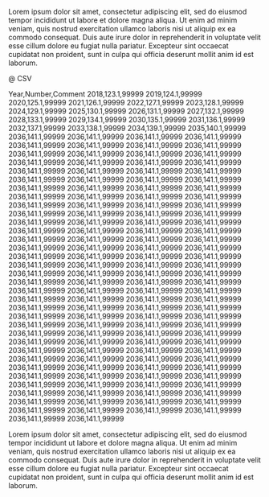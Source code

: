 

Lorem ipsum dolor sit amet, consectetur adipiscing elit, sed do
eiusmod tempor incididunt ut labore et dolore magna aliqua. Ut enim ad
minim veniam, quis nostrud exercitation ullamco laboris nisi ut
aliquip ex ea commodo consequat. Duis aute irure dolor in
reprehenderit in voluptate velit esse cillum dolore eu fugiat nulla
pariatur. Excepteur sint occaecat cupidatat non proident, sunt in
culpa qui officia deserunt mollit anim id est laborum.

@ CSV

  Year,Number,Comment
  2018,123.1,99999
  2019,124.1,99999
  2020,125.1,99999
  2021,126.1,99999
  2022,127.1,99999
  2023,128.1,99999
  2024,129.1,99999
  2025,130.1,99999
  2026,131.1,99999
  2027,132.1,99999
  2028,133.1,99999
  2029,134.1,99999
  2030,135.1,99999
  2031,136.1,99999
  2032,137.1,99999
  2033,138.1,99999
  2034,139.1,99999
  2035,140.1,99999
  2036,141.1,99999
  2036,141.1,99999
  2036,141.1,99999
  2036,141.1,99999
  2036,141.1,99999
  2036,141.1,99999
  2036,141.1,99999
  2036,141.1,99999
  2036,141.1,99999
  2036,141.1,99999
  2036,141.1,99999
  2036,141.1,99999
  2036,141.1,99999
  2036,141.1,99999
  2036,141.1,99999
  2036,141.1,99999
  2036,141.1,99999
  2036,141.1,99999
  2036,141.1,99999
  2036,141.1,99999
  2036,141.1,99999
  2036,141.1,99999
  2036,141.1,99999
  2036,141.1,99999
  2036,141.1,99999
  2036,141.1,99999
  2036,141.1,99999
  2036,141.1,99999
  2036,141.1,99999
  2036,141.1,99999
  2036,141.1,99999
  2036,141.1,99999
  2036,141.1,99999
  2036,141.1,99999
  2036,141.1,99999
  2036,141.1,99999
  2036,141.1,99999
  2036,141.1,99999
  2036,141.1,99999
  2036,141.1,99999
  2036,141.1,99999
  2036,141.1,99999
  2036,141.1,99999
  2036,141.1,99999
  2036,141.1,99999
  2036,141.1,99999
  2036,141.1,99999
  2036,141.1,99999
  2036,141.1,99999
  2036,141.1,99999
  2036,141.1,99999
  2036,141.1,99999
  2036,141.1,99999
  2036,141.1,99999
  2036,141.1,99999
  2036,141.1,99999
  2036,141.1,99999
  2036,141.1,99999
  2036,141.1,99999
  2036,141.1,99999
  2036,141.1,99999
  2036,141.1,99999
  2036,141.1,99999
  2036,141.1,99999
  2036,141.1,99999
  2036,141.1,99999
  2036,141.1,99999
  2036,141.1,99999
  2036,141.1,99999
  2036,141.1,99999
  2036,141.1,99999
  2036,141.1,99999
  2036,141.1,99999
  2036,141.1,99999
  2036,141.1,99999
  2036,141.1,99999
  2036,141.1,99999
  2036,141.1,99999
  2036,141.1,99999
  2036,141.1,99999
  2036,141.1,99999
  2036,141.1,99999
  2036,141.1,99999
  2036,141.1,99999
  2036,141.1,99999
  2036,141.1,99999
  2036,141.1,99999
  2036,141.1,99999
  2036,141.1,99999
  2036,141.1,99999
  2036,141.1,99999
  2036,141.1,99999
  2036,141.1,99999
  2036,141.1,99999
  2036,141.1,99999
  2036,141.1,99999
  2036,141.1,99999
  2036,141.1,99999
  2036,141.1,99999
  2036,141.1,99999
  2036,141.1,99999
  2036,141.1,99999
  2036,141.1,99999
  2036,141.1,99999
  2036,141.1,99999
  2036,141.1,99999
  2036,141.1,99999
  2036,141.1,99999
  2036,141.1,99999
  2036,141.1,99999
  2036,141.1,99999
  2036,141.1,99999
  2036,141.1,99999
  2036,141.1,99999
  2036,141.1,99999
  2036,141.1,99999
  2036,141.1,99999
  2036,141.1,99999
  2036,141.1,99999
  2036,141.1,99999
  2036,141.1,99999
  2036,141.1,99999
  2036,141.1,99999
  2036,141.1,99999
  2036,141.1,99999
  2036,141.1,99999
  2036,141.1,99999
  2036,141.1,99999
  2036,141.1,99999
  2036,141.1,99999
  2036,141.1,99999
  2036,141.1,99999
  2036,141.1,99999
  2036,141.1,99999

Lorem ipsum dolor sit amet, consectetur adipiscing elit, sed do
eiusmod tempor incididunt ut labore et dolore magna aliqua. Ut enim ad
minim veniam, quis nostrud exercitation ullamco laboris nisi ut
aliquip ex ea commodo consequat. Duis aute irure dolor in
reprehenderit in voluptate velit esse cillum dolore eu fugiat nulla
pariatur. Excepteur sint occaecat cupidatat non proident, sunt in
culpa qui officia deserunt mollit anim id est laborum.

